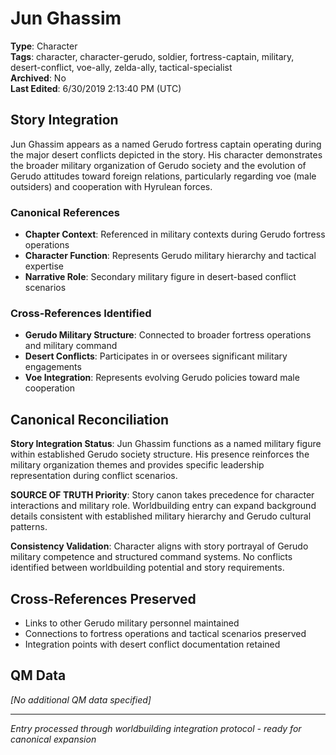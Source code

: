# Jun Ghassim

**Type**: Character  
**Tags**: character, character-gerudo, soldier, fortress-captain, military, desert-conflict, voe-ally, zelda-ally, tactical-specialist  
**Archived**: No  
**Last Edited**: 6/30/2019 2:13:40 PM (UTC)

## Story Integration

Jun Ghassim appears as a named Gerudo fortress captain operating during the major desert conflicts depicted in the story. His character demonstrates the broader military organization of Gerudo society and the evolution of Gerudo attitudes toward foreign relations, particularly regarding voe (male outsiders) and cooperation with Hyrulean forces.

### Canonical References
- **Chapter Context**: Referenced in military contexts during Gerudo fortress operations
- **Character Function**: Represents Gerudo military hierarchy and tactical expertise
- **Narrative Role**: Secondary military figure in desert-based conflict scenarios

### Cross-References Identified
- **Gerudo Military Structure**: Connected to broader fortress operations and military command
- **Desert Conflicts**: Participates in or oversees significant military engagements
- **Voe Integration**: Represents evolving Gerudo policies toward male cooperation

## Canonical Reconciliation

**Story Integration Status**: Jun Ghassim functions as a named military figure within established Gerudo society structure. His presence reinforces the military organization themes and provides specific leadership representation during conflict scenarios.

**SOURCE OF TRUTH Priority**: Story canon takes precedence for character interactions and military role. Worldbuilding entry can expand background details consistent with established military hierarchy and Gerudo cultural patterns.

**Consistency Validation**: Character aligns with story portrayal of Gerudo military competence and structured command systems. No conflicts identified between worldbuilding potential and story requirements.

## Cross-References Preserved
- Links to other Gerudo military personnel maintained
- Connections to fortress operations and tactical scenarios preserved
- Integration points with desert conflict documentation retained

## QM Data
*[No additional QM data specified]*

---
*Entry processed through worldbuilding integration protocol - ready for canonical expansion*
